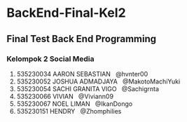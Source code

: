 # BackEnd-Final-Kel2
## Final Test Back End Programming
### Kelompok 2  Social Media

1. 535230034   AARON SEBASTIAN       &nbsp; @hvnter00
2. 535230052   JOSHUA ADMADJAYA      &nbsp; @MakotoMachiYuki
3. 535230054   SACHI GRANITA VIGO    &nbsp; @Sachigrnta
4. 535230066   VIVIAN                &nbsp; @Viviann09
5. 535230067   NOEL LIMAN            &nbsp; @IkanDongo
6. 535230151   HENDRY                &nbsp; @Zhomphilies
